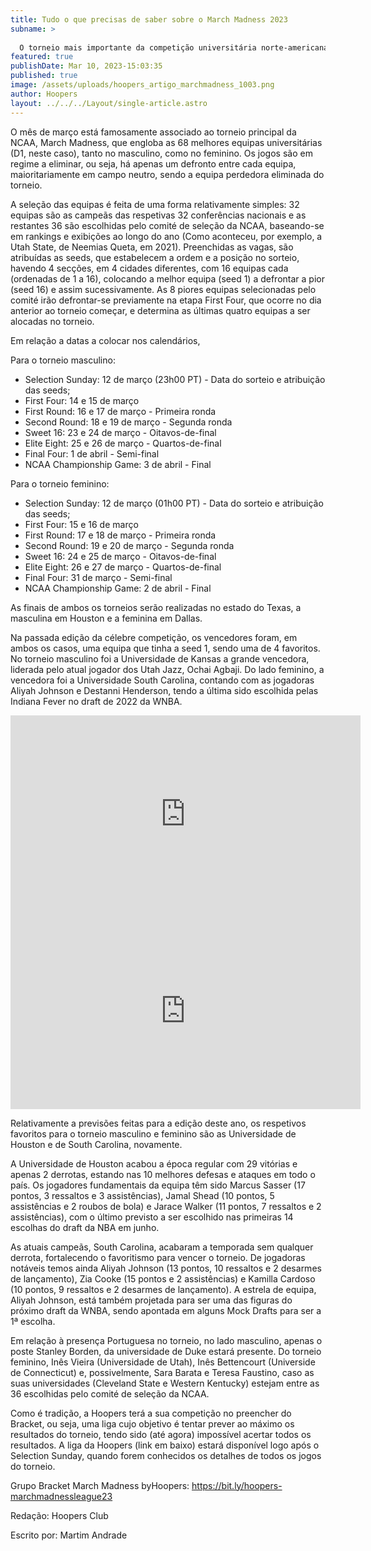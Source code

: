 ```yaml
---
title: Tudo o que precisas de saber sobre o March Madness 2023
subname: >
  
  O torneio mais importante da competição universitária norte-americana começa já na próxima semana e deixamos-te o essencial para acompanharem tudo!
featured: true
publishDate: Mar 10, 2023-15:03:35
published: true
image: /assets/uploads/hoopers_artigo_marchmadness_1003.png
author: Hoopers
layout: ../../../Layout/single-article.astro
---
```

<!--StartFragment-->

O mês de março está famosamente associado ao torneio principal da NCAA, March Madness, que engloba as 68 melhores equipas universitárias (D1, neste caso), tanto no masculino, como no feminino. Os jogos são em regime a eliminar, ou seja, há apenas um defronto entre cada equipa, maioritariamente em campo neutro, sendo a equipa perdedora eliminada do torneio.



A seleção das equipas é feita de uma forma relativamente simples: 32 equipas são as campeãs das respetivas 32 conferências nacionais e as restantes 36 são escolhidas pelo comité de seleção da NCAA, baseando-se em rankings e exibições ao longo do ano (Como aconteceu, por exemplo, a Utah State, de Neemias Queta, em 2021). Preenchidas as vagas, são atribuídas as seeds, que estabelecem a ordem e a posição no sorteio, havendo 4 secções, em 4 cidades diferentes, com 16 equipas cada (ordenadas de 1 a 16), colocando a melhor equipa (seed 1) a defrontar a pior (seed 16) e assim sucessivamente. As 8 piores equipas selecionadas pelo comité irão defrontar-se previamente na etapa First Four, que ocorre no dia anterior ao torneio começar, e determina as últimas quatro equipas a ser alocadas no torneio.



Em relação a datas a colocar nos calendários,



Para o torneio masculino:



* Selection Sunday: 12 de março (23h00 PT) - Data do sorteio e atribuição das seeds;
* First Four: 14 e 15 de março 
* First Round: 16 e 17 de março - Primeira ronda
* Second Round: 18 e 19 de março - Segunda ronda
* Sweet 16: 23 e 24 de março - Oitavos-de-final
* Elite Eight: 25 e 26 de março - Quartos-de-final
* Final Four: 1 de abril - Semi-final
* NCAA Championship Game: 3 de abril - Final



Para o torneio feminino:



* Selection Sunday: 12 de março (01h00 PT) - Data do sorteio e atribuição das seeds;
* First Four: 15 e 16 de março 
* First Round: 17 e 18 de março - Primeira ronda
* Second Round: 19 e 20 de março - Segunda ronda
* Sweet 16: 24 e 25 de março - Oitavos-de-final
* Elite Eight: 26 e 27 de março - Quartos-de-final
* Final Four: 31 de março - Semi-final
* NCAA Championship Game: 2 de abril - Final



As finais de ambos os torneios serão realizadas no estado do Texas, a masculina em Houston e a feminina em Dallas.



Na passada edição da célebre competição, os vencedores foram, em ambos os casos, uma equipa que tinha a seed 1, sendo uma de 4 favoritos. No torneio masculino foi a Universidade de Kansas a grande vencedora, liderada pelo atual jogador dos Utah Jazz, Ochai Agbaji. Do lado feminino, a vencedora foi a Universidade South Carolina, contando com as jogadoras Aliyah Johnson e Destanni Henderson, tendo a última sido escolhida pelas Indiana Fever no draft de 2022 da WNBA.



<iframe width="560" height="315" src="https://www.youtube.com/embed/mRlwNcnIddo" title="YouTube video player" frameborder="0" allow="accelerometer; autoplay; clipboard-write; encrypted-media; gyroscope; picture-in-picture; web-share" allowfullscreen></iframe>



<iframe width="560" height="315" src="https://www.youtube.com/embed/OdelZkQYDt4" title="YouTube video player" frameborder="0" allow="accelerometer; autoplay; clipboard-write; encrypted-media; gyroscope; picture-in-picture; web-share" allowfullscreen></iframe>



Relativamente a previsões feitas para a edição deste ano, os respetivos favoritos para o torneio masculino e feminino são as Universidade de Houston e de South Carolina, novamente.



A Universidade de Houston acabou a época regular com 29 vitórias e apenas 2 derrotas, estando nas 10 melhores defesas e ataques em todo o país. Os jogadores fundamentais da equipa têm sido Marcus Sasser (17 pontos, 3 ressaltos e 3 assistências), Jamal Shead (10 pontos, 5 assistências e 2 roubos de bola) e Jarace Walker (11 pontos, 7 ressaltos e 2 assistências), com o último previsto a ser escolhido nas primeiras 14 escolhas do draft da NBA em junho.



As atuais campeãs, South Carolina, acabaram a temporada sem qualquer derrota, fortalecendo o favoritismo para vencer o torneio. De jogadoras notáveis temos ainda Aliyah Johnson (13 pontos, 10 ressaltos e 2 desarmes de lançamento), Zia Cooke (15 pontos e 2 assistências) e Kamilla Cardoso (10 pontos, 9 ressaltos e 2 desarmes de lançamento). A estrela de equipa, Aliyah Johnson, está também projetada para ser uma das figuras do próximo draft da WNBA, sendo apontada em alguns Mock Drafts para ser a 1ª escolha.



Em relação à presença Portuguesa no torneio, no lado masculino, apenas o poste Stanley Borden, da universidade de Duke estará presente. Do torneio feminino, Inês Vieira (Universidade de Utah), Inês Bettencourt (Universide de Connecticut) e, possivelmente, Sara Barata e Teresa Faustino, caso as suas universidades (Cleveland State e Western Kentucky) estejam entre as 36 escolhidas pelo comité de seleção da NCAA. 



Como é tradição, a Hoopers terá a sua competição no preencher do Bracket, ou seja, uma liga cujo objetivo é tentar prever ao máximo os resultados do torneio, tendo sido (até agora) impossível acertar todos os resultados. A liga da Hoopers (link em baixo) estará disponível logo após o Selection Sunday, quando forem conhecidos os detalhes de todos os jogos do torneio.



Grupo Bracket March Madness byHoopers: <https://bit.ly/hoopers-marchmadnessleague23>



Redação: Hoopers Club



Escrito por: Martim Andrade



<!--EndFragment-->